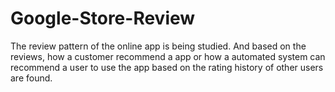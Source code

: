 # Google-Store-Review
The review pattern of the online app is being studied. And based on the reviews, how a customer recommend a app or how a automated system can recommend a user to use the app based on the rating history of other users are found.
